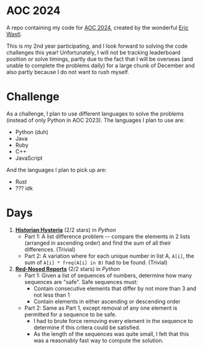 # AOC 2024
A repo containing my code for [AOC 2024](https://adventofcode.com/2024/about), created by the wonderful [Eric Wastl](https://was.tl/).

This is my 2nd year participating, and I look forward to solving the code challenges this year! Unfortunately, I will not be tracking leaderboard position or solve timings, partly due to the fact that I will be overseas (and unable to complete the problems daily) for a large chunk of December and also partly because I do not want to rush myself.

# Challenge
As a challenge, I plan to use different languages to solve the problems (instead of only Python in AOC 2023). The languages I plan to use are:
* Python (duh)
* Java
* Ruby
* C++
* JavaScript

And the languages I plan to pick up are:
* Rust
* ??? idk

# Days
1. [**Historian Hysteria**](https://adventofcode.com/2024/day/1) (2/2 stars) in *Python*
    * Part 1: A list difference problem -- compare the elements in 2 lists (arranged in ascending order) and find the sum of all their differences. (Trivial)
    * Part 2: A variation where for each unique number in list A, `A[i]`, the sum of `A[i] * freq(A[i] in B)` had to be found. (Trivial)
2. [**Red-Nosed Reports**](https://adventofcode.com/2024/day/2) (2/2 stars) in *Python*
    * Part 1: Given a list of sequences of numbers, determine how many sequences are "safe". Safe sequences must:
        * Contain consecutive elements that differ by not more than 3 and not less than 1
        * Contain elements in either ascending or descending order
    * Part 2: Same as Part 1, except removal of any one element is permitted for a sequence to be safe.
        * I had to brute force removing every element in the sequence to determine if this critera could be satisfied.
        * As the length of the sequences was quite small, I felt that this was a reasonably fast way to compute the solution.
